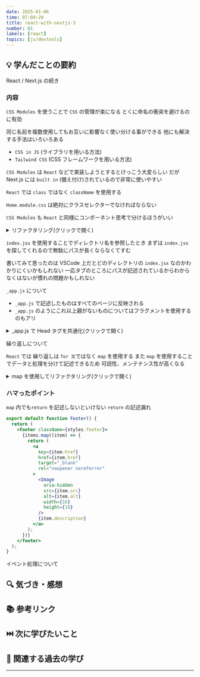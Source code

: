 ```yaml
---
date: 2025-01-06
time: 07:04:20
title: react-with-nextjs-3
number: 01
labels: [react]
topics: [js/devtools]
---
```


## 💡 学んだことの要約

React / Next.js の続き

### 内容

`CSS Modules` を使うことで `CSS` の管理が楽になる
とくに命名の衝突を避けるのに有効

同じ名前を複数使用してもお互いに影響なく使い分ける事ができる
他にも解決する手法はいろいろある

- `CSS in JS` (ライブラリを用いる方法)
- `Tailwind CSS` (CSS フレームワークを用いる方法)

`CSS Modules` は `React` などで実装しようとするとけっこう大変らしい
だが Next.js には `built in` (備え付け)されているので非常に使いやすい

`React` では `class` ではなく `className` を使用する

`Home.module.css` は絶対にクラスセレクターでなければならない

`CSS Modules` も `React` と同様にコンポーネント思考で分けるほうがいい

<details>
<summary>リファクタリング(クリックで開く)</summary>

ディレクトリ構造とmodule.css をコンポーネントそれぞれに分割

```
.
├── README.md
├── jsconfig.json
├── next.config.mjs
├── package.json
├── public
│   ├── favicon.ico
│   ├── file.svg
│   ├── globe.svg
│   ├── next.svg
│   ├── vercel.svg
│   └── window.svg
├── src
│   ├── components
│   │   ├── Footer
│   │   │   ├── Footer.module.css
│   │   │   └── index.jsx
│   │   ├── Header
│   │   │   ├── Header.module.css
│   │   │   └── index.jsx
│   │   ├── Headline
│   │   │   ├── Headline.module.css
│   │   │   └── index.jsx
│   │   ├── Links
│   │   │   ├── Links.module.css
│   │   │   └── index.jsx
│   │   └── Main
│   │       ├── Main.module.css
│   │       └── index.jsx
│   ├── pages
│   │   ├── _app.js
│   │   ├── _document.js
│   │   ├── about.jsx
│   │   ├── api
│   │   │   └── hello.js
│   │   └── index.jsx
│   └── styles
│       ├── Home.module.css
│       └── globals.css
└── yarn.lock
```

</details>

`index.jsx` を使用することでディレクトリ名を参照したとき
まずは `index.jsx` を探してくれるので無駄にパスが長くならなくてすむ

書いてみて思ったのは VSCode 上だとどのディレクトリの `index.jsx` なのかわかりにくいかもしれない
一応タブのところにパスが記述されているからわからなくはないが慣れの問題かもしれない

`_app.js` について

- `_app.js` で記述したものはすべてのページに反映される
- `_app.js` のようにこれ以上親がないものについてはフラグメントを使用するのもアリ

<details>
<summary> _app.js で Head タグを共通化(クリックで開く)</summary>

```jsx
/* eslint-disable react/prop-types */
import 'src/styles/globals.css';

import Head from 'next/head';

export default function App({ Component, pageProps }) {
  return (
    <>
      <Head>
        <title>Create Next App</title>
        <meta name="description" content="Generated by create next app" />
        <meta name="viewport" content="width=device-width, initial-scale=1" />
        <link rel="icon" href="/favicon.ico" />
      </Head>

      <Component {...pageProps} />
    </>
  );
}
```

</details>

繰り返しについて

`React` では 繰り返しは `for 文`ではなく `map` を使用する
また `map` を使用することでデータと処理を分けて記述できるため
可読性、メンテナンス性が高くなる

<details>
<summary>map を使用してリファクタリング(クリックで開く)</summary>

```jsx
import Image from 'next/image';
import styles from 'src/components/Footer/Footer.module.css';

const items = [
  {
    href: 'https://nextjs.org/learn?utm_source=create-next-app&utm_medium=default-template&utm_campaign=create-next-app',
    src: '/file.svg',
    alt: 'File icon',
    description: 'Learn',
  },
  {
    href: 'https://vercel.com/templates?framework=next.js&utm_source=create-next-app&utm_medium=default-template&utm_campaign=create-next-app',
    src: '/window.svg',
    alt: 'Window icon',
    description: 'Examples',
  },
  {
    href: 'https://nextjs.org?utm_source=create-next-app&utm_medium=default-template&utm_campaign=create-next-app',
    src: '/globe.svg',
    alt: 'Globe icon',
    description: ' Go to nextjs.org →',
  },
];

export default function Footer() {
  return (
    <footer className={styles.footer}>
      {items.map((item) => {
        return (
          <a
            key={item.href}
            href={item.href}
            target="_blank"
            rel="noopener noreferrer"
          >
            <Image
              aria-hidden
              src={item.src}
              alt={item.alt}
              width={16}
              height={16}
            />
            {item.description}
          </a>
        );
      })}
    </footer>
  );
}
```

</details>

### ハマったポイント

`map` 内でも`return` を記述しないといけない
`return` の記述漏れ

```jsx
export default function Footer() {
  return (
    <footer className={styles.footer}>
      {items.map((item) => {
        return (
          <a
            key={item.href}
            href={item.href}
            target="_blank"
            rel="noopener noreferrer"
          >
            <Image
              aria-hidden
              src={item.src}
              alt={item.alt}
              width={16}
              height={16}
            />
            {item.description}
          </a>
        );
      })}
    </footer>
  );
}
```

イベント処理について

## 🔍 気づき・感想

## 📚 参考リンク

## ⏭️ 次に学びたいこと

## 📌 関連する過去の学び

---

